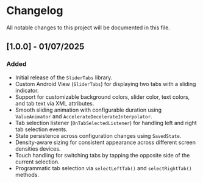 # Changelog

All notable changes to this project will be documented in this file.

## [1.0.0] - 01/07/2025

### Added
- Initial release of the `SliderTabs` library.
- Custom Android View (`SliderTabs`) for displaying two tabs with a sliding indicator.
- Support for customizable background colors, slider color, text colors, and tab text via XML attributes.
- Smooth sliding animation with configurable duration using `ValueAnimator` and `AccelerateDecelerateInterpolator`.
- Tab selection listener (`OnTabSelectedListener`) for handling left and right tab selection events.
- State persistence across configuration changes using `SavedState`.
- Density-aware sizing for consistent appearance across different screen densities devices.
- Touch handling for switching tabs by tapping the opposite side of the current selection.
- Programmatic tab selection via `selectLeftTab()` and `selectRightTab()` methods.
